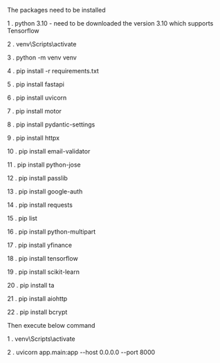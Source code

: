 The packages need to be installed 

1 .  python 3.10 - need to be downloaded the version 3.10 which supports Tensorflow

2 .  venv\Scripts\activate

3 .  python -m venv venv

4 .  pip install -r requirements.txt

5 .  pip install fastapi

6 .  pip install uvicorn

7 .  pip install motor

8 .  pip install pydantic-settings

9 .  pip install httpx

10 .  pip install email-validator

11 .  pip install python-jose 

12 .  pip install passlib

13 .  pip install google-auth 

14 .  pip install requests  

15 .  pip list 

16 .  pip install python-multipart   

17 .  pip install yfinance  

18 .  pip install tensorflow  

19 .  pip install scikit-learn 

20 .  pip install ta  

21 .  pip install aiohttp

22 .  pip install bcrypt


Then execute below command

1 . venv\Scripts\activate

2 . uvicorn app.main:app --host 0.0.0.0 --port 8000

